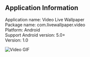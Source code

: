 ## Application Information
Application name: Video Live Wallpaper  
Package name: com.livewallpaper.video  
Platform: Android  
Support Android version: 5.0+  
Version: 1.0

![Video GIF](./screens/preview.gif)
